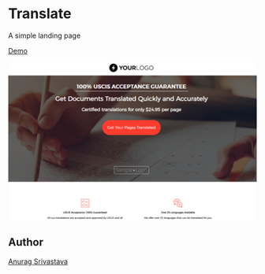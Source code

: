 # Translate

A simple landing page

[Demo](https://envisagecyberart.in/projects/landingpages/translate/)

![Screenshot](Screenshot.png?raw=true)

## Author
[Anurag Srivastava](https://www.envisagecyberart.in)
